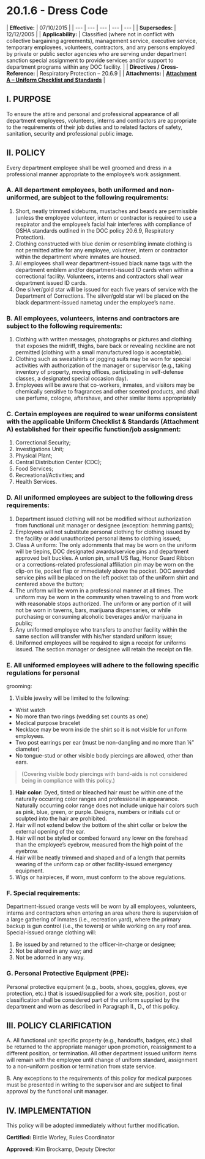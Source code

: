 # 20.1.6 - Dress Code

| **Effective:** | 07/10/2015 |
| --- | --- | --- | --- | --- |
| **Supersedes:** | 12/12/2005 |
| **Applicability:** | Classified \(where not in conflict with collective bargaining  agreements\), management service, executive service,  temporary employees, volunteers, contractors, and any persons employed by private or public sector agencies  who are serving under department sanction special  assignment to provide services and/or support  to department programs within any DOC facility. |
| **Directives / Cross-Reference:** | Respiratory Protection – 20.6.9 |
| **Attachments:** | [**Attachment A – Uniform Checklist and Standards**](20.1.6-uniform-checklist-and-standards.md) |

## I. PURPOSE

To ensure the attire and personal and professional appearance of all department employees, volunteers, interns and contractors are appropriate to the requirements of their job duties and to related factors of safety, sanitation, security and professional public image.

## II. POLICY

Every department employee shall be well groomed and dress in a professional manner appropriate to the employee’s work assignment.

### A. All department employees, both uniformed and non-uniformed, are subject to the following requirements:

1. Short, neatly trimmed sideburns, mustaches and beards are permissible \(unless the employee volunteer, intern or contractor is required to use a respirator and the employee’s facial hair interferes with compliance of OSHA standards outlined in the DOC policy 20.6.9, Respiratory Protection\).  
2. Clothing constructed with blue denim or resembling inmate clothing is not permitted attire for any employee, volunteer, intern or contractor within the department where inmates are housed.  
3. All employees shall wear department-issued black name tags with the department emblem and/or department-issued ID cards when within a correctional facility. Volunteers, interns and contractors shall wear department issued ID cards.  
4. One silver/gold star will be issued for each five years of service with the Department of Corrections. The silver/gold star will be placed on the black department-issued nametag under the employee’s name.

### B. All employees, volunteers, interns and contractors are subject to the following requirements:

1. Clothing with written messages, photographs or pictures and clothing that exposes the midriff, thighs, bare back or revealing neckline are not permitted \(clothing with a small manufactured logo is acceptable\).  
2. Clothing such as sweatshirts or jogging suits may be worn for special activities with authorization of the manager or supervisor \(e.g., taking inventory of property, moving offices, participating in self-defense classes, a designated special occasion day\).  
3. Employees will be aware that co-workers, inmates, and visitors may be chemically sensitive to fragrances and other scented products, and shall use perfume, cologne, aftershave, and other similar items appropriately

### C. Certain employees are required to wear uniforms consistent with the applicable Uniform Checklist & Standards \(Attachment A\) established for their specific function/job assignment:

1. Correctional Security;  
2. Investigations Unit;  
3. Physical Plant;  
4. Central Distribution Center \(CDC\);  
5. Food Services;  
6. Recreational/Activities; and  
7. Health Services.

### D. All uniformed employees are subject to the following dress requirements:

1. Department issued clothing will not be modified without authorization from functional unit manager or designee \(exception: hemming pants\);  
2. Employees will not substitute personal clothing for clothing issued by the facility or add unauthorized personal items to clothing issued;  
3. Class A uniform: The only adornments that may be worn on the uniform will be tiepins, DOC designated awards/service pins and department approved belt buckles. A union pin, small US flag, Honor Guard Ribbon or a corrections-related professional affiliation pin may be worn on the clip-on tie, pocket flap or immediately above the pocket. DOC awarded service pins will be placed on the left pocket tab of the uniform shirt and centered above the button;  
4. The uniform will be worn in a professional manner at all times. The uniform may be worn in the community when traveling to and from work with reasonable stops authorized. The uniform or any portion of it will not be worn in taverns, bars, marijuana dispensaries, or while purchasing or consuming alcoholic beverages and/or marijuana in public;  
5. Any uniformed employee who transfers to another facility within the same section will transfer with his/her standard uniform issue;  
6. Uniformed employees will be required to sign a receipt for uniforms issued. The section manager or designee will retain the receipt on file.

### E. All uniformed employees will adhere to the following specific regulations for personal

grooming:

1. Visible jewelry will be limited to the following:

* Wrist watch
* No more than two rings \(wedding set counts as one\)
* Medical purpose bracelet
* Necklace may be worn inside the shirt so it is not visible for uniform employees.
* Two post earrings per ear \(must be non-dangling and no more than ¼” diameter\)
* No tongue-stud or other visible body piercings are allowed, other than ears.

> \(Covering visible body piercings with band-aids is not considered being in compliance with this policy.\)

1. **Hair color:** Dyed, tinted or bleached hair must be within one of the naturally occurring color ranges and professional in appearance. Naturally occurring color range does not include unique hair colors such as pink, blue, green, or purple. Designs, numbers or initials cut or sculpted into the hair are prohibited.
2. Hair will not extend below the bottom of the shirt collar or below the external opening of the ear.
3. Hair will not be styled or combed forward any lower on the forehead than the employee’s eyebrow, measured from the high point of the eyebrow.
4. Hair will be neatly trimmed and shaped and of a length that permits wearing of the uniform cap or other facility-issued emergency equipment.
5. Wigs or hairpieces, if worn, must conform to the above regulations.

### F. Special requirements:

Department-issued orange vests will be worn by all employees, volunteers, interns and contractors when entering an area where there is supervision of a large gathering of inmates \(i.e., recreation yard\), where the primary backup is gun control \(i.e., the towers\) or while working on any roof area. Special-issued orange clothing will:

1. Be issued by and returned to the officer-in-charge or designee;
2. Not be altered in any way; and
3. Not be adorned in any way.

### G. Personal Protective Equipment \(PPE\):

Personal protective equipment \(e.g., boots, shoes, goggles, gloves, eye protection, etc.\) that is issued/supplied for a work site, position, post or classification shall be considered part of the uniform supplied by the department and worn as described in Paragraph II., D., of this policy.

## III. POLICY CLARIFICATION

A. All functional unit specific property \(e.g., handcuffs, badges, etc.\) shall be returned to the appropriate manager upon promotion, reassignment to a different position, or termination. All other department issued uniform items will remain with the employee until change of uniform standard, assignment to a non-uniform position or termination from state service.

B. Any exceptions to the requirements of this policy for medical purposes must be presented in writing to the supervisor and are subject to final approval by the functional unit manager.

## IV. IMPLEMENTATION

This policy will be adopted immediately without further modification.

**Certified:** Birdie Worley, Rules Coordinator

**Approved:** Kim Brockamp, Deputy Director

